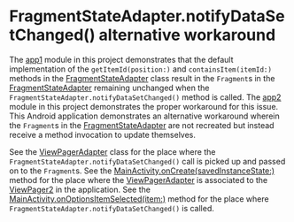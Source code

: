 # FragmentStateAdapter.notifyDataSetChanged() alternative workaround

The [app1](../app1) module in this project demonstrates that the default implementation of
the `getItemId(position:)` and `containsItem(itemId:)` methods in
the [FragmentStateAdapter](https://developer.android.com/reference/androidx/viewpager2/adapter/FragmentStateAdapter)
class result in the `Fragment`s in
the [FragmentStateAdapter](https://developer.android.com/reference/androidx/viewpager2/adapter/FragmentStateAdapter)
remaining unchanged when the `FragmentStateAdapter.notifyDataSetChanged()` method is called.
The [app2](../app2) module in this project demonstrates the proper workaround for this issue. This Android
application demonstrates an alternative workaround wherein the `Fragment`s in
the [FragmentStateAdapter](https://developer.android.com/reference/androidx/viewpager2/adapter/FragmentStateAdapter)
are not recreated but instead receive a method invocation to update themselves.

See the [ViewPagerAdapter](src/main/java/com/tazkiyatech/viewpager2/experiments/app3/ViewPagerAdapter.kt)
class for the place where the `FragmentStateAdapter.notifyDataSetChanged()` call is picked up and passed on to
the `Fragment`s. See
the [MainActivity.onCreate(savedInstanceState:)](src/main/java/com/tazkiyatech/viewpager2/experiments/app3/MainActivity.kt)
method for the place where
the [ViewPagerAdapter](src/main/java/com/tazkiyatech/viewpager2/experiments/app3/ViewPagerAdapter.kt) is
associated to the [ViewPager2](https://developer.android.com/reference/androidx/viewpager2/widget/ViewPager2)
in the application. See
the [MainActivity.onOptionsItemSelected(item:)](src/main/java/com/tazkiyatech/viewpager2/experiments/app3/MainActivity.kt)
method for the place where `FragmentStateAdapter.notifyDataSetChanged()` is called.